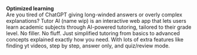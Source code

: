 <strong>Optimized learning</strong>   
Are you tired of ChatGPT giving long-winded answers or overly complex explanations? Tutor AI (name wip) is an interactive web app that lets users learn academic subjects through AI-powered tutoring, tailored to their grade level. No filler. No fluff. Just simplified tutoring from basics to advanced concepts explained exactly how you need. With lots of extra features like finding yt videos, step by step, answer only, and quiz/review mode.
